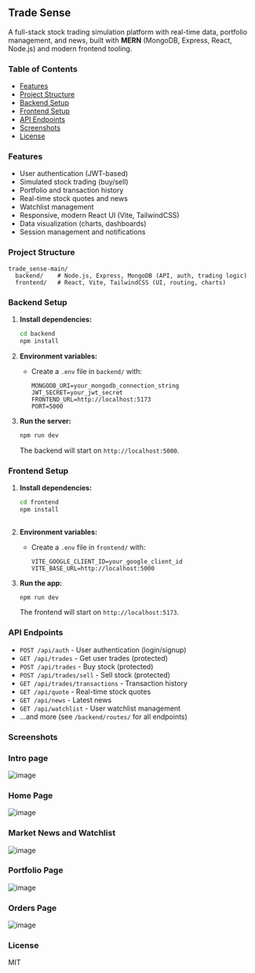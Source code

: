 ## Trade Sense

A full-stack stock trading simulation platform with real-time data, portfolio management, and news, built with **MERN** (MongoDB, Express, React, Node.js) and modern frontend tooling.

### Table of Contents

- [Features](#features)
- [Project Structure](#project-structure)
- [Backend Setup](#backend-setup)
- [Frontend Setup](#frontend-setup)
- [API Endpoints](#api-endpoints)
- [Screenshots](#screenshots)
- [License](#license)

### Features

- User authentication (JWT-based)
- Simulated stock trading (buy/sell)
- Portfolio and transaction history
- Real-time stock quotes and news
- Watchlist management
- Responsive, modern React UI (Vite, TailwindCSS)
- Data visualization (charts, dashboards)
- Session management and notifications

### Project Structure

```
trade_sense-main/
  backend/    # Node.js, Express, MongoDB (API, auth, trading logic)
  frontend/   # React, Vite, TailwindCSS (UI, routing, charts)
```

### Backend Setup

1. **Install dependencies:**
   ```bash
   cd backend
   npm install
   ```

2. **Environment variables:**
   - Create a `.env` file in `backend/` with:
     ```
     MONGODB_URI=your_mongodb_connection_string
     JWT_SECRET=your_jwt_secret
     FRONTEND_URL=http://localhost:5173
     PORT=5000
     ```

3. **Run the server:**
   ```bash
   npm run dev
   ```
   The backend will start on `http://localhost:5000`.

### Frontend Setup

1. **Install dependencies:**
   ```bash
   cd frontend
   npm install
 
   ```

2. **Environment variables:**
   - Create a `.env` file in `frontend/` with:
     ```
     VITE_GOOGLE_CLIENT_ID=your_google_client_id
     VITE_BASE_URL=http://localhost:5000
     ```

3. **Run the app:**
   ```bash
   npm run dev
   ```
   The frontend will start on `http://localhost:5173`.

### API Endpoints

- `POST /api/auth` - User authentication (login/signup)
- `GET /api/trades` - Get user trades (protected)
- `POST /api/trades` - Buy stock (protected)
- `POST /api/trades/sell` - Sell stock (protected)
- `GET /api/trades/transactions` - Transaction history
- `GET /api/quote` - Real-time stock quotes
- `GET /api/news` - Latest news
- `GET /api/watchlist` - User watchlist management
- ...and more (see `/backend/routes/` for all endpoints)

### Screenshots

### Intro page
![image](https://github.com/user-attachments/assets/0d351c27-111b-430f-be59-8557648738a9)

### Home Page
![image](https://github.com/user-attachments/assets/a9f7e63b-affa-4dae-a2ec-82b7b33080d9)

### Market News and Watchlist
![image](https://github.com/user-attachments/assets/bb0ca3f1-2130-43c9-b1f7-58b36c4d7e4f)

### Portfolio Page
![image](https://github.com/user-attachments/assets/641cfc45-ee06-44ad-bdb3-5009a6759efd)

### Orders Page
![image](https://github.com/user-attachments/assets/0e7a4b72-0bdf-43ee-b4f6-86ffeae45086)

### License
MIT
